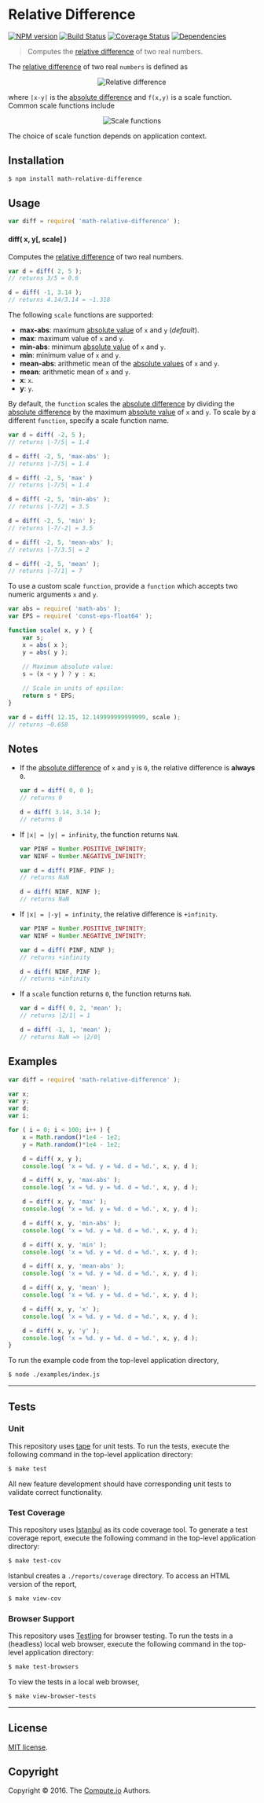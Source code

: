 Relative Difference
===
[![NPM version][npm-image]][npm-url] [![Build Status][build-image]][build-url] [![Coverage Status][coverage-image]][coverage-url] [![Dependencies][dependencies-image]][dependencies-url]

> Computes the [relative difference][relative-difference] of two real numbers.

The [relative difference][relative-difference] of two real `numbers` is defined as

<div class="equation" align="center" data-raw-text="\Delta(x,y) = \frac{|x - y|}{|f(x,y)|} = \left|\frac{x - y}{f(x,y)}\right|" data-equation="eq:relative_difference">
	<img src="https://cdn.rawgit.com/math-io/relative-difference/682615ae856109ddb1bf59eb3baea8ba20c9ab56/docs/img/relative_difference.svg" alt="Relative difference">
	<br>
</div>

where `|x-y|` is the [absolute difference][absolute-difference] and `f(x,y)` is a scale function. Common scale functions include

<div class="equation" align="center" data-raw-text="\begin{align*}f(x,y) &amp;= \max(|x|, |y|)\\f(x,y) &amp;= \max(x,y)\\ f(x,y) &amp;= \min(|x|,|y|)\\f(x,y) &amp;= \min(x,y) \\f(x,y) &amp;= \frac{|x|+|y|}{2} \\f(x,y) &amp;= \frac{x + y}{2}\end{align*}" data-equation="eq:scale_functions">
	<img src="https://cdn.rawgit.com/math-io/relative-difference/3251fd85fe26662f1e4e84038923015520177182/docs/img/scale_functions.svg" alt="Scale functions">
	<br>
</div>

The choice of scale function depends on application context.


## Installation

``` bash
$ npm install math-relative-difference
```


## Usage

``` javascript
var diff = require( 'math-relative-difference' );
```

#### diff( x, y[, scale] )

Computes the [relative difference][relative-difference] of two real numbers.

``` javascript
var d = diff( 2, 5 );
// returns 3/5 = 0.6

d = diff( -1, 3.14 );
// returns 4.14/3.14 = ~1.318
```

The following `scale` functions are supported:

*	__max-abs__: maximum [absolute value][absolute-value] of `x` and `y` (*default*).
*	__max__: maximum value of `x` and `y`.
*	__min-abs__: minimum [absolute value][absolute-value] of `x` and `y`.
*	__min__: minimum value of `x` and `y`.
*	__mean-abs__: arithmetic mean of the [absolute values][absolute-value] of `x` and `y`.
*	__mean__: arithmetic mean of `x` and `y`.
*	__x__: `x`.
*	__y__: `y`.

By default, the `function` scales the [absolute difference][absolute-difference] by dividing the [absolute difference][absolute-difference] by the maximum [absolute value][absolute-value] of `x` and `y`. To scale by a different `function`, specify a scale function name. 

``` javascript
var d = diff( -2, 5 );
// returns |-7/5| = 1.4

d = diff( -2, 5, 'max-abs' );
// returns |-7/5| = 1.4

d = diff( -2, 5, 'max' )
// returns |-7/5| = 1.4

d = diff( -2, 5, 'min-abs' );
// returns |-7/2| = 3.5

d = diff( -2, 5, 'min' );
// returns |-7/-2| = 3.5

d = diff( -2, 5, 'mean-abs' );
// returns |-7/3.5| = 2

d = diff( -2, 5, 'mean' );
// returns |-7/1| = 7
```

To use a custom scale `function`, provide a `function` which accepts two numeric arguments `x` and `y`.

``` javascript
var abs = require( 'math-abs' );
var EPS = require( 'const-eps-float64' );

function scale( x, y ) {
	var s;
	x = abs( x );
	y = abs( y );
	
	// Maximum absolute value:
	s = (x < y ) ? y : x;

	// Scale in units of epsilon: 
	return s * EPS;
}

var d = diff( 12.15, 12.149999999999999, scale );
// returns ~0.658
```


## Notes

*	If the [absolute difference][absolute-difference] of `x` and `y` is `0`, the relative difference is __always__ `0`.

	``` javascript
	var d = diff( 0, 0 );
	// returns 0

	d = diff( 3.14, 3.14 );
	// returns 0
	```
*	If `|x| = |y| = infinity`, the function returns `NaN`.

	``` javascript
	var PINF = Number.POSITIVE_INFINITY;
	var NINF = Number.NEGATIVE_INFINITY;

	var d = diff( PINF, PINF );
	// returns NaN

	d = diff( NINF, NINF );
	// returns NaN
	``` 
* 	If `|x| = |-y| = infinity`, the relative difference is `+infinity`.

	``` javascript
	var PINF = Number.POSITIVE_INFINITY;
	var NINF = Number.NEGATIVE_INFINITY;

	var d = diff( PINF, NINF );
	// returns +infinity

	d = diff( NINF, PINF );
	// returns +infinity
	```
*	If a `scale` function returns `0`, the function returns `NaN`.

	``` javascript
	var d = diff( 0, 2, 'mean' );
	// returns |2/1| = 1

	d = diff( -1, 1, 'mean' );
	// returns NaN => |2/0|
	```


## Examples

``` javascript
var diff = require( 'math-relative-difference' );

var x;
var y;
var d;
var i;

for ( i = 0; i < 100; i++ ) {
	x = Math.random()*1e4 - 1e2;
	y = Math.random()*1e4 - 1e2;

	d = diff( x, y );
	console.log( 'x = %d. y = %d. d = %d.', x, y, d );

	d = diff( x, y, 'max-abs' );
	console.log( 'x = %d. y = %d. d = %d.', x, y, d );

	d = diff( x, y, 'max' );
	console.log( 'x = %d. y = %d. d = %d.', x, y, d );

	d = diff( x, y, 'min-abs' );
	console.log( 'x = %d. y = %d. d = %d.', x, y, d );

	d = diff( x, y, 'min' );
	console.log( 'x = %d. y = %d. d = %d.', x, y, d );

	d = diff( x, y, 'mean-abs' );
	console.log( 'x = %d. y = %d. d = %d.', x, y, d );

	d = diff( x, y, 'mean' );
	console.log( 'x = %d. y = %d. d = %d.', x, y, d );

	d = diff( x, y, 'x' );
	console.log( 'x = %d. y = %d. d = %d.', x, y, d );

	d = diff( x, y, 'y' );
	console.log( 'x = %d. y = %d. d = %d.', x, y, d );
}
```

To run the example code from the top-level application directory,

``` bash
$ node ./examples/index.js
```


---
## Tests

### Unit

This repository uses [tape][tape] for unit tests. To run the tests, execute the following command in the top-level application directory:

``` bash
$ make test
```

All new feature development should have corresponding unit tests to validate correct functionality.


### Test Coverage

This repository uses [Istanbul][istanbul] as its code coverage tool. To generate a test coverage report, execute the following command in the top-level application directory:

``` bash
$ make test-cov
```

Istanbul creates a `./reports/coverage` directory. To access an HTML version of the report,

``` bash
$ make view-cov
```


### Browser Support

This repository uses [Testling][testling] for browser testing. To run the tests in a (headless) local web browser, execute the following command in the top-level application directory:

``` bash
$ make test-browsers
```

To view the tests in a local web browser,

``` bash
$ make view-browser-tests
```

<!-- [![browser support][browsers-image]][browsers-url] -->


---
## License

[MIT license](http://opensource.org/licenses/MIT).


## Copyright

Copyright &copy; 2016. The [Compute.io][compute-io] Authors.


[npm-image]: http://img.shields.io/npm/v/math-relative-difference.svg
[npm-url]: https://npmjs.org/package/math-relative-difference

[build-image]: http://img.shields.io/travis/math-io/relative-difference/master.svg
[build-url]: https://travis-ci.org/math-io/relative-difference

[coverage-image]: https://img.shields.io/codecov/c/github/math-io/relative-difference/master.svg
[coverage-url]: https://codecov.io/github/math-io/relative-difference?branch=master

[dependencies-image]: http://img.shields.io/david/math-io/relative-difference.svg
[dependencies-url]: https://david-dm.org/math-io/relative-difference

[dev-dependencies-image]: http://img.shields.io/david/dev/math-io/relative-difference.svg
[dev-dependencies-url]: https://david-dm.org/dev/math-io/relative-difference

[github-issues-image]: http://img.shields.io/github/issues/math-io/relative-difference.svg
[github-issues-url]: https://github.com/math-io/relative-difference/issues

[tape]: https://github.com/substack/tape
[istanbul]: https://github.com/gotwarlost/istanbul
[testling]: https://ci.testling.com

[compute-io]: https://github.com/compute-io/
[absolute-value]: https://github.com/math-io/abs
[absolute-difference]: https://github.com/math-io/absolute-difference
[relative-difference]: https://en.wikipedia.org/wiki/Relative_change_and_difference
